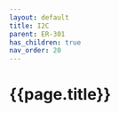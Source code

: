 ```yaml
---
layout: default
title: I2C
parent: ER-301
has_children: true
nav_order: 20
---
```


# {{page.title}}